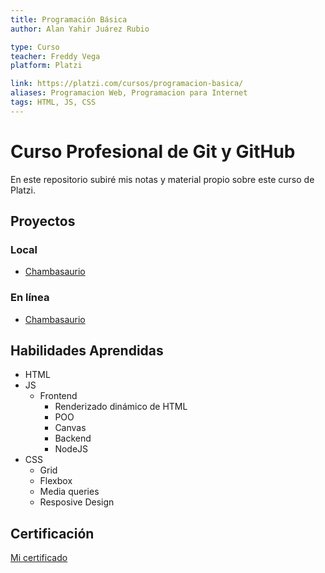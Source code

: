 ```yaml
---
title: Programación Básica
author: Alan Yahir Juárez Rubio

type: Curso
teacher: Freddy Vega
platform: Platzi

link: https://platzi.com/cursos/programacion-basica/
aliases: Programacion Web, Programacion para Internet
tags: HTML, JS, CSS
---
```


# Curso Profesional de Git y GitHub

En este repositorio subiré mis notas y material propio sobre este curso de Platzi.

## Proyectos

### Local

- [Chambasaurio](./programas/job-extintion/README.md)

### En línea

- [Chambasaurio](https://github.com/MrDonkey08/job-extintion/tree/0f31a8e6879ef6d47ed3a2c2dfed35052ec99b6f)

## Habilidades Aprendidas

- HTML
- JS
  - Frontend
    - Renderizado dinámico de HTML
    - POO
    - Canvas
    - Backend
    - NodeJS
- CSS
  - Grid
  - Flexbox
  - Media queries
  - Resposive Design

## Certificación

[Mi certificado](https://platzi.com/p/Alan_08/curso/3208-course/diploma/detalle/)
